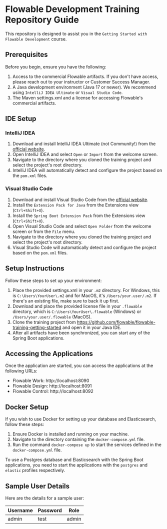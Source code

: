 # Flowable Development Training Repository Guide

This repository is designed to assist you in the `Getting Started with Flowable Development` course.

## Prerequisites

Before you begin, ensure you have the following:

1. Access to the commercial Flowable artifacts. If you don't have access, please reach out to your instructor or Customer Success Manager.
2. A Java development environment (Java 17 or newer). We recommend using `IntelliJ IDEA Ultimate` or `Visual Studio Code`.
3. The Maven settings.xml and a license for accessing Flowable's commercial artifacts.

## IDE Setup

### IntelliJ IDEA

1. Download and install IntelliJ IDEA Ultimate (not Community!) from the [official website](https://www.jetbrains.com/idea/download/).
2. Open IntelliJ IDEA and select `Open` or `Import` from the welcome screen.
3. Navigate to the directory where you cloned the training project and select the project's root directory.
4. IntelliJ IDEA will automatically detect and configure the project based on the `pom.xml` files.

### Visual Studio Code

1. Download and install Visual Studio Code from the [official website](https://code.visualstudio.com/download).
2. Install the `Extension Pack for Java` from the Extensions view (`Ctrl+Shift+X`).
3. Install the `Spring Boot Extension Pack` from the Extensions view (`Ctrl+Shift+X`).
4. Open Visual Studio Code and select `Open Folder` from the welcome screen or from the `File` menu.
5. Navigate to the directory where you cloned the training project and select the project's root directory.
6. Visual Studio Code will automatically detect and configure the project based on the `pom.xml` files.

## Setup Instructions

Follow these steps to set up your environment:

1. Place the provided settings.xml in your `.m2` directory. For Windows, this is `C:\Users\YourUser\.m2` and for MacOS, it's `/Users/your.user/.m2`. If there's
   an existing file, make sure to back it up first.
2. Download and place the provided license file in your `.flowable` directory, which is `C:\Users\YourUser\.flowable` (Windows)
   or `/Users/your.user/.flowable` (MacOS).
3. Clone the training project from https://github.com/flowable/flowable-training-getting-started and open it in your Java IDE.
4. After all artifacts have been synchronized, you can start any of the Spring Boot applications.

## Accessing the Applications

Once the application are started, you can access the applications at the following URLs:

- Flowable Work: http://localhost:8090
- Flowable Design: http://localhost:8091
- Flowable Control: http://localhost:8092

## Docker Setup

If you wish to use Docker for setting up your database and Elasticsearch, follow these steps:

1. Ensure Docker is installed and running on your machine.
2. Navigate to the directory containing the `docker-compose.yml` file.
3. Run the command `docker-compose up` to start the services defined in the `docker-compose.yml` file.

To use a Postgres database and Elasticsearch with the Spring Boot applications, you need to start the applications with the `postgres` and `elastic` profiles
respectively.

## Sample User Details

Here are the details for a sample user:

| Username | Password | Role  |
|----------|----------|-------|
| admin    | test     | admin |
